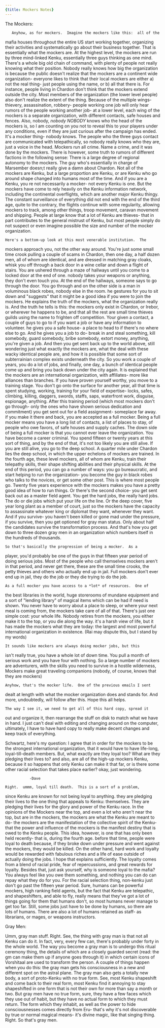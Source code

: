 ```yaml
---
{title: Mockers Notes}
---
```


The Mockers:

       Anyhow, as for mockers.  Imagine the mockers like this:  all of the
mafia houses throughout the entire US start working together, organizing
their activities and systematically go about their business together.
That is essentially what the mockers are.  At the highest level, the
mockers are run by three mind-linked Kenku, essentially three guys
thinking as one mind.  There's a whole big old chain of command, with
plenty of people not really knowing what their position.  Nobody really
knows how big the organization is because the public doesn't realize that
the mockers are a continent wide organization- everyone likes to think
that their local mockers are either a) not the real thing- just people
using the name, or b) all that there is.  For instance, people living in
Chardon don't think that the mockers extend outside the city.  Most
members of the organization (the lower level people) also don't realize
the extent of the thing.  Because of the multiple wings- thievery,
assassination, robbery- people working one job will only hear rumors of
the people working another job- at a lower level, each wing of the mockers
is a separate organization, with different contacts, safe houses and
fences.
       Also, nobody, *nobody* _NOBODY_ knows who the head of the mockers
is, so I am counting on you not to reveal this to your players under any
conditions, even if they are just curious after the campaign has ended.
It's a mocker thing- nobody knows.  The people who the three guys contact
are communicated with telepathically, so nobody really knows who they are,
just a voice in the head.
	Mockers run all crime.  Name a crime, and it was done by the
mockers.  There is however, some truth to rumors of different factions in
the following sense:  There is a large degree of regional autonomy to the
mockers.  The guy who's essentially in charge of Marsember doesn;t really
give a damn about Chardon.  Not all of the mockers are Kenku, but a large
proportion are Kenku, or are Kenku who go around shape changed into humans
most of the time.  And if you are a Kenku, you re not necessarily a
mocker- not every Kenku is one.  But the mockers have come to rely heavily
on the Kenku information network, including the continental overflights,
which are another major Kenku thingy.  The constant surveillance of
everything did not end with the end of the third age, quite to the
contrary, the flights continue with some regularity, allowing mockers to
track, among other things, troop movement, caravan movement and shipping.
	People at large know that a lot of Kenku are thieves- that in part
contributes to the general mistrust of Kenku, but most people simply  do
not suspect or even imagine possible the size and number of the mocker
organization.
 
	Here's a bottom-up look at this most venerable institution.  The
mockers approach you, not the other way around.  You're just some small
time crook pulling a couple of scams in Chardon, then one day, a half
dozen men, all of whom are identical, and are dressed in matching gray
cloaks, whisk you off through a back door in a wine cellar and down a
flight of stairs.  You are ushered through a maze of hallways until you
come to a locked door at the end of one.  nobody takes your weapons or
anything, they don't even touch you.  At the end of the hallways, someone
says to go through the door.  You go through and on the other side is a
man in voluminous black robes, nobody else in the room.  he gestures for
you to sit down and "suggests" that it might be a good idea if you were to
join the mockers.
	He explains the truth of the mockers, what the organization really
is.  And the truth he tells is this:  the mockers only exist in Chardon,
or Irebor, or wherever he happens to be, and that all the rest are small
time thieves guilds using the name to frighten off competition.  Your
given a contact, a couple of guys to go to if you want a job or have any
information to volunteer.  he gives you a safe house- a place to head to
if there's no where else to go.  And he gives you a job to do- break in
and steal something, kill somebody, guard somebody, bribe somebody, extort
money, anything, you're given a job.  And then you get sent back up to the
world above, still wondering just what exactly the mockers are, what the
deal with these wacky identical people are, and how it is possible that
some sort of subterrainian complex exists underneath the city.
 	So you work a couple of years, you do a lot of jobs, and finally,
one day, a bunch of identical people come up and bring you back down under
the city again.  It is explained that the mockers are an international
organization, with affiliates- more like alliances than branches.  If you
have proven yourself worthy, you move to a training stage.  You don't go
onto the surface for another year, all that time is spent studying,
working, training for your field of expertise- locks, safes, climbing,
killing, daggers, swords, staffs, saps, waterfront work, disguise,
espionage, anything.  After this training period (which most mockers don't
go through- only the ones who have shown serious dedication and
commitment) you get sent out for a field assignment- someplace far away.
if you make it there and back, you are accepted as a full mocker.  Being a
full mocker means you have a long list of contacts, a list of places to
stay, of people who owe favors, of safe houses and supply caches.  The
down side of being a full mocker is that you cannot ever leave the
organization.  You have become a career criminal.
	You spend fifteen or twenty years at this sort of thing, and by
the end of that, it's not too likely you are still alive.  If you are
still alive, you go to the deep school.  A quarter mile under Chardon lies
the deep school, in which the upper echelons of mockers are trained.  In
the fourth age, these level mockers, all of whom are Kenku, train their
telepathy skills, their shape shifting abilities and their physical
skills.  At the end of this period, you can go a number of ways:  you go
bureaucratic, and start helping to run the organization- you become the
guy in black robes who talks to the novices, or get some other post.  This
is where most people go.  Twenty five years experience with the mockers
makes you have a pretty good idea of how to run things.  Or there's the
second choice- you get sent back out as a master field agent.  You get the
hard jobs, the really hard jobs.  The do or die jobs which put your life
on the line.  Or the deep cover, five year long plant as a member of
court, just so the mockers have the capacity to assassinate whatever king
or diplomat they want, whenever they want.  And if you survive- you
haven't been killed or gone mad under the pressure, if you survive, then
you get optioned for gray man status.  Only about half the candidates
survive the transformation process.  And that's how you get down to three
dozen gray men in an organization which numbers itself in the hundreds of
thousands.
 
	So that's basically the progression of being a mocker.  As a
player, you'd probably be one of the guys in that fifteen year period of
doing serious jobs.  Most of the people who call themselves mockers aren't
in that period, and never get there, these are the small time crooks, the
petty thieves and others who actually end up in jail.  Full mockers don't
ever end up in jail, they do the job or they die trying to do the job.
 
	As a full mocker you have access to a *lot* of resources.  One of
the best libraries in the world, huge storerooms of mundane equipment and
a sort of "lending library" of magical items which can be had if need is
shown.  You never have to worry about a place to sleep, or where your next
meal is coming from, the mockers take care of all of that.  There's just
one simple cost:  your whole life.  Nobody retires from the mockers, you
either make it to the top, or you die along the way.  it's a harsh view of
life, but it has made the mockers what they are today:  the largest and
most powerful international organization in existence.  (Rai may dispute
this, but I stand by my words)
 
	It sounds like mockers are always doing mocker jobs, but this
isn't really true, you have a whole lot of down time.  You pull a month of
serious work and you have four with nothing.  So a large number of mockers
are adventurers, with the skills you need to survive in a hostile
wilderness, Mockers make great traveling companions (nobody, of course,
knows that they are mockers)
 
	Anyhow, that's the mocker life.  One of the previous emails I sent
dealt at length with what the mocker organization does and stands for.
And more, undoubtedly, will follow after this.  Hope this all helps.
 
	The way I see it, we need to get all of this hard copy, spread it
out and organize it, then rearrange the stuff on disk to match what we
have in hand.  I just can't deal with editing and changing around on the
computer, ultimately, I have to have hard copy to really make decent
changes and keep track of everything.
 
 Schwartz,
       here's my question: I agree that in order for the mockers to be the
 strongest international organization, that it would have to have
life-long,
 loyal-till-death members. But, what exactly are they loyal too? What are
they
 pledging their lives to? and also, are all of the high-up mockers Kenku,
 because it so happens that only Kenku can make it that far, or is there
some
 other racial selection that takes place earlier? okay, just wondering.

               -Dave

	Right.  ummm, loyal till death.  This is a sort of a problem,
since Kenku are known for not being loyal to anything.  they are pledging
their lives to the one thing that appeals to Kenku:  themselves.  They are
pledging their lives for the glory and power of the Kenku race.  In the
opinions of the Mockers near the top, and even a lot who aren't near the
top, but are in the mockers, the mockers are what the Kenku are meant to
do- the mockers are the manifestation of the collective spirit of the
Kenku- that the power and influence of the mockers is the manifest destiny
that is owed to the Kenku people.  This idea, however, is one that has
only been held recently- that is, during the fourth age.  before that
time, people were loyal to death because, if they broke down under
pressure and went against the mockers, they would be killed.  On the other
hand, hard work and loyalty would be rewarded with fabulous riches and a
life of ease outside of actually doing the jobs.  I hope that explains
sufficiently.  The loyalty comes from a blend of racial pride, fear of
repercussions, and great rewards for loyalty.  Besides that, just ask
yourself, why is someone loyal to the mafia?  You always feel like you owe
them something, and nothing you can do can repay what they do for you.
  For the racial selection thing, non-kenku just don't go past the fifteen
year period.  Sure, humans can be powerful mockers, high ranking field
agents, but the fact that Kenku are telepathic, and shapeshifters, and
able to fly, really means that they've got a lot of things going for them
that humans don't, so most humans never manage to get too far.  Still,
some jobs just have to be done by humans, so there are lots of humans.
There are also a lot of humans retained as staff- as librarians, or mages,
or weapons instructors.

Gray Men:

Umm, gray man stuff.  Right.  See, the thing with gray man is that
not all Kenku can do it.  In fact, very, every few can, there's probably
under forty in the whole world.  The way you become a gray man is to
undergo this ritual ceremony thing, the details of which are a closely
guarded secret (read:  the gm can make them up if anyone goes through it)
in which certain icons of Vorshitaal are used to transform the person.  A
couple of things happen when you do this:  the gray man gets his
consciousness in a new and different spot on the astral plane.  The gray
man also gets a totally new body, a sort of proto-Kenku with no true form.
See, most Kenku shapeshift and come back to their real form, most Kenku
find it annoying to stay shapeshifted in one form that is not their own
for more than say a month or two.  But gray men have no true form, sure,
they have a few faces which they use out of habit, but they have no actual
form to which they must return.  The form which they inhabit, as well as
the power to hide consciousnesses comes directly from Eru- that's why it's
not discoverable by true or normal magical means- it's divine magic, like
that singing thing.  Right.  So that's gray men.


